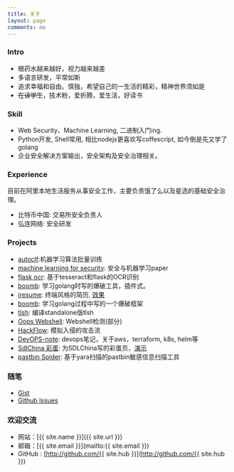 ```yaml
---
title: 关于
layout: page
comments: no
---
```


### Intro

* 眼药水越来越好，视力越来越差
* 多语言研发，平常如斯
* 追求幸福和自由。慎独，希望自己的一生活的精彩，精神世界须如是
* ~~在读学生~~，技术粉，爱折腾，爱生活，好读书

### Skill

* Web Security、Machine Learning, 二进制入门ing. 
* Python开发, Shell常用, 相比nodejs更喜欢写coffescript, 如今倒是先又学了golang
* 企业安全解决方案输出，安全架构及安全治理相关。


### Experience

目前在阿里本地生活服务从事安全工作，主要负责饿了么以及星选的基础安全治理。

* 比特币中国: 交易所安全负责人
* 弘连网络: 安全研发

### Projects

* [autoclf](https://github.com/mylamour/autoclf):机器学习算法批量训练
* [machine learning for security](https://github.com/mylamour/machine-learning-for-security): 安全与机器学习paper
* [flask ocr](https://github.com/mylamour/flask-ocr): 基于tesseract和flask的OCR识别
* [boomb](https://github.com/mylamour/boomb): 学习golang时写的爆破工具，插件式。
* [iresume](https://github.com/mylamour/iresume): 终端风格的简历, [效果](https://resume.iami.xyz/)
* [boomb](https://github.com/mylamour/boomb): 学习golang过程中写的一个爆破框架
* [tlsh](https://github.com/mylamour/tlsh): 编译standalone版tlsh
* [Oops Webshell](https://github.com/mylamour/Oops-Webshell): Webshell检测(部分)
* [HackFlow](https://github.com/mylamour/IlI/tree/master/hackflow): 模拟入侵的攻击流
* [DevOPS-note](https://github.com/mylamour/devops-note): devops笔记，关于aws，terraform, k8s, helm等
* [SdlChina 彩蛋](https://bitbucket.org/lamour/sdlchina): 为SDLChina写的彩蛋页，[演示](https://sdlchina.iami.xyz/)
* [pastbin Spider](https://github.com/mylamour/pastebin-Spider): 基于yara扫描的pastbin敏感信息扫描工具

<!-- 其他:
* 智子自动规则转换
* STC扫描
* 
* Robocup
* telegram bot
* raspberry 监控识别 
* 。。。
-->


### 随笔

* [Gist](https://gist.github.com/mylamour)
* [Github Issues](https://github.com/mylamour/blog/issues/)


### 欢迎交流

* 网站：[{{ site.name }}]({{ site.url }})
* 邮箱：[{{ site.email }}](mailto:{{ site.email }})
* GitHub : [http://github.com/{{ site.hub }}](http://github.com/{{ site.hub }})
